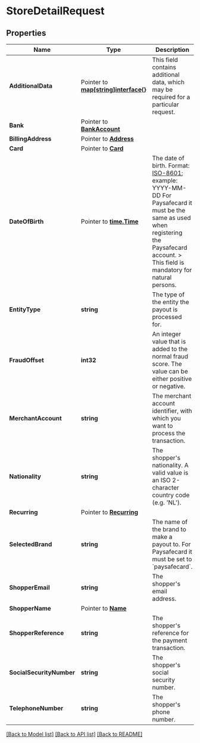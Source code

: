 # StoreDetailRequest

## Properties

Name | Type | Description | Notes
------------ | ------------- | ------------- | -------------
**AdditionalData** |  Pointer to [**map[string]interface{}**](.md) | This field contains additional data, which may be required for a particular request. | [optional] 
**Bank** |  Pointer to [**BankAccount**](BankAccount.md) |  | [optional] 
**BillingAddress** |  Pointer to [**Address**](Address.md) |  | [optional] 
**Card** |  Pointer to [**Card**](Card.md) |  | [optional] 
**DateOfBirth** |  Pointer to [**time.Time**](time.Time.md) | The date of birth. Format: [ISO-8601](https://www.w3.org/TR/NOTE-datetime); example: YYYY-MM-DD For Paysafecard it must be the same as used when registering the Paysafecard account. &gt; This field is mandatory for natural persons. | 
**EntityType** | **string** | The type of the entity the payout is processed for. | 
**FraudOffset** | **int32** | An integer value that is added to the normal fraud score. The value can be either positive or negative. | [optional] 
**MerchantAccount** | **string** | The merchant account identifier, with which you want to process the transaction. | 
**Nationality** | **string** | The shopper&#39;s nationality.  A valid value is an ISO 2-character country code (e.g. &#39;NL&#39;). | 
**Recurring** |  Pointer to [**Recurring**](Recurring.md) |  | 
**SelectedBrand** | **string** | The name of the brand to make a payout to.  For Paysafecard it must be set to &#x60;paysafecard&#x60;. | [optional] 
**ShopperEmail** | **string** | The shopper&#39;s email address. | 
**ShopperName** |  Pointer to [**Name**](Name.md) |  | [optional] 
**ShopperReference** | **string** | The shopper&#39;s reference for the payment transaction. | 
**SocialSecurityNumber** | **string** | The shopper&#39;s social security number. | [optional] 
**TelephoneNumber** | **string** | The shopper&#39;s phone number. | [optional] 

[[Back to Model list]](../README.md#documentation-for-models) [[Back to API list]](../README.md#documentation-for-api-endpoints) [[Back to README]](../README.md)


